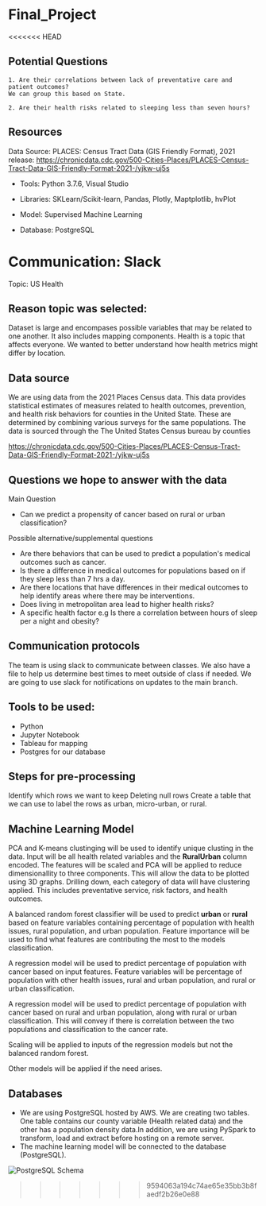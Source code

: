 # Final_Project

<<<<<<< HEAD
## Potential Questions

	1. Are their correlations between lack of preventative care and patient outcomes? 
	We can group this based on State.
 
	2. Are their health risks related to sleeping less than seven hours?

## Resources

Data Source: PLACES: Census Tract Data (GIS Friendly Format), 2021 release: https://chronicdata.cdc.gov/500-Cities-Places/PLACES-Census-Tract-Data-GIS-Friendly-Format-2021-/yjkw-uj5s

- Tools: Python 3.7.6, Visual Studio

- Libraries: SKLearn/Scikit-learn, Pandas, Plotly, Maptplotlib, hvPlot

- Model: Supervised Machine Learning

- Database: PostgreSQL

Communication: Slack
=======
Topic: US Health

## Reason topic was selected:
Dataset is large and encompases possible variables that may be related to one another.  It also includes mapping components.  Health is a topic that affects everyone.  We wanted to better understand how health metrics might differ by location.

## Data source
We are using data from the 2021 Places Census data.  This data provides statistical estimates of measures related to health outcomes, prevention, and health risk behaviors for counties in the United State.  These are determined by combining various surveys for the same populations. 
The data is sourced through the The United States Census bureau by counties

https://chronicdata.cdc.gov/500-Cities-Places/PLACES-Census-Tract-Data-GIS-Friendly-Format-2021-/yjkw-uj5s

## Questions we hope to answer with the data
Main Question
- Can we predict a propensity of cancer based on rural or urban classification?

Possible alternative/supplemental questions
- Are there behaviors that can be used to predict a population's medical outcomes such as cancer.
- Is there a difference in medical outcomes for populations based on if they sleep less than 7 hrs a day.
- Are there locations that have differences in their medical outcomes to help identify areas where there may be interventions.
- Does living in metropolitan area lead to higher health risks?
- A specific health factor e.g Is there a correlation between hours of sleep per a night and obesity?


## Communication protocols
The team is using slack to communicate between classes.  We also have a file to help us determine best times to meet outside of class if needed.  We are going to use slack for notifications on updates to the main branch.

## Tools to be used:
- Python
- Jupyter Notebook
- Tableau for mapping
- Postgres for our database

## Steps for pre-processing
Identify which rows we want to keep
Deleting null rows
Create a table that we can use to label the rows as urban, micro-urban, or rural.


## Machine Learning Model

PCA and K-means clustinging will be used to identify unique clusting in the data. Input will be all health related variables and the **RuralUrban** column encoded. The features will be scaled and PCA will be applied to reduce dimensionallity to three components. This will allow the data to be plotted using 3D graphs. Drilling down, each category of data will have clustering applied. This includes preventative service, risk factors, and health outcomes.

A balanced random forest classifier will be used to predict **urban** or **rural** based on feature variables containing percentage of population with health issues, rural population, and urban population. Feature importance will be used to find what features are contributing the most to the models classification. 

A regression model will be used to predict percentage of population with cancer based on input features. Feature variables will be percentage of population with other health issues, rural and urban population, and rural or urban classification.

A regression model will be used to predict percentage of population with cancer based on rural and urban population, along with rural or urban classification. This will convey if there is correlation between the two populations and classification to the cancer rate.

Scaling will be applied to inputs of the regression models but not the balanced random forest.

Other models will be applied if the need arises. 

## Databases

- We are using PostgreSQL hosted by AWS. We are creating two tables. One table contains our county variable (Health related data) and the other has a population density data.In addition, we are using PySpark to transform, load and extract before hosting on a remote server.
- The machine learning model will be connected to the database (PostgreSQL).

![PostgreSQL Schema](Schema.png)

>>>>>>> 9594063a194c74ae65e35bb3b8faedf2b26e0e88

